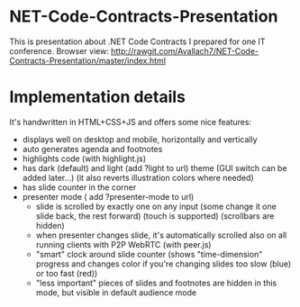 # NET-Code-Contracts-Presentation
This is presentation about .NET Code Contracts I prepared for one IT conference. 
Browser view: http://rawgit.com/Avallach7/NET-Code-Contracts-Presentation/master/index.html

# Implementation details
It's handwritten in HTML+CSS+JS and offers some nice features:
 - displays well on desktop and mobile, horizontally and vertically
 - auto generates agenda and footnotes
 - highlights code (with highlight.js)
 - has dark (default) and light (add ?light to url) theme (GUI switch can be added later...) (it also reverts illustration colors where needed)
 - has slide counter in the corner
 - presenter mode ( add ?presenter-mode to url)
   - slide is scrolled by exactly one on any input (some change it one slide back, the rest forward) (touch is supported) (scrollbars are hidden)
   - when presenter changes slide, it's automatically scrolled also on all running clients with P2P WebRTC (with peer.js)
   - "smart" clock around slide counter (shows "time-dimension" progress and changes color if you're changing slides too slow (blue) or too fast (red))
   - "less important" pieces of slides and footnotes are hidden in this mode, but visible in default audience mode
